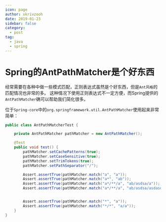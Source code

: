 ```yaml
---
icon: page
author: xkrivzooh
date: 2019-01-23
sidebar: false
category:
  - post
tag:
  - java
  - spring
---
```


# Spring的AntPathMatcher是个好东西

经常需要在各种中做一些模式匹配，正则表达式虽然是个好东西，但是`Ant风格`的匹配情况也非常的多。
这种情况下使用正则表达式不一定方便，而Spring提供的`AntPathMatcher`确可以帮助我们简化很多。

位于`Spring-core`中的`org.springframework.util.AntPathMatcher`使用起来非常简单：

```java
public class AntPathMatcherTest {

	private AntPathMatcher pathMatcher = new AntPathMatcher();

	@Test
	public void test() {
		pathMatcher.setCachePatterns(true);
		pathMatcher.setCaseSensitive(true);
		pathMatcher.setTrimTokens(true);
		pathMatcher.setPathSeparator("/");

		Assert.assertTrue(pathMatcher.match("a", "a"));
		Assert.assertTrue(pathMatcher.match("a*", "ab"));
		Assert.assertTrue(pathMatcher.match("a*/**/a", "ab/asdsa/a"));
		Assert.assertTrue(pathMatcher.match("a*/**/a", "ab/asdsa/asdasd/a"));


		Assert.assertTrue(pathMatcher.match("*", "a"));
		Assert.assertTrue(pathMatcher.match("*/*", "a/a"));
	}
}

```

<!-- @include: ../scaffolds/post_footer.md -->
